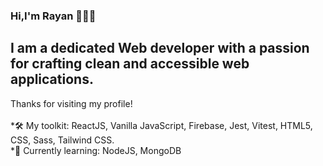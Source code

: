 ### Hi,I'm Rayan 👋👨‍💻

 I am a dedicated Web developer with a passion for crafting clean and accessible web applications. 
------
Thanks for visiting my profile!<br />
<br />
 *🛠 My toolkit: ReactJS, Vanilla JavaScript, Firebase, Jest, Vitest, HTML5, CSS, Sass, Tailwind CSS.<br />
 *📕 Currently learning: NodeJS, MongoDB<br />


<!--
**rayanmishra/rayanmishra** is a ✨ _special_ ✨ repository because its `README.md` (this file) appears on your GitHub profile.

Here are some ideas to get you started:

- 🔭 I’m currently working on ...
- 🌱 I’m currently learning ...
- 👯 I’m looking to collaborate on ...
- 🤔 I’m looking for help with ...
- 💬 Ask me about ...
- 📫 How to reach me: ...
- 😄 Pronouns: ...
- ⚡ Fun fact: ...
-->
